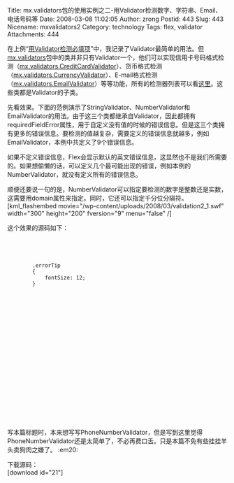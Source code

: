 Title: mx.validators包的使用实例之二-用Validator检测数字、字符串、Email、电话号码等
Date: 2008-03-08 11:02:05
Author: zrong
Postid: 443
Slug: 443
Nicename: mxvalidators2
Category: technology
Tags: flex, validator
Attachments: 444

在上例“[用Validator检测必填项](http://zengrong.net/post/437.htm)”中，我记录了Validator最简单的用法。但[mx.validators](http://livedocs.adobe.com/flex/3/langref/mx/validators/package-detail.html)包中的类并非只有Validator一个，他们可以实现信用卡号码格式检测（[mx.validators.CreditCardValidator](http://livedocs.adobe.com/flex/3/langref/mx/validators/CreditCardValidator.html)）、货币格式检测（[mx.validators.CurrencyValidator](http://livedocs.adobe.com/flex/3/langref/mx/validators/CurrencyValidator.html)）、E-mail格式检测（[mx.validators.EmailValidator](http://livedocs.adobe.com/flex/3/langref/mx/validators/EmailValidator.html)）等等功能，所有的检测器列表可以看[这里](http://livedocs.adobe.com/flex/3/langref/mx/validators/package-detail.html)。这些类都是Validator的子类。

先看效果。下面的范例演示了StringValidator、NumberValidator和EmailValidator的用法。由于这三个类都继承自Validator，因此都拥有requiredFieldError属性，用于自定义没有值的时候的错误信息。但是这三个类拥有更多的错误信息。要检测的值越复杂，需要定义的错误信息就越多，例如EmailValidator，本例中共定义了9个错误信息。

如果不定义错误信息，Flex会显示默认的英文错误信息，这显然也不是我们所需要的。如果想偷懒的话，可以定义几个最可能出现的错误，例如本例的NumberValidator，就没有定义所有的错误信息。

顺便还要说一句的是，NumberValidator可以指定要检测的数字是整数还是实数，这需要用domain属性来指定。同时，它还可以指定千分位分隔符。  
[kml\_flashembed movie="/wp-content/uploads/2008/03/validation2\_1.swf"
width="300" height="200" fversion="9" menu="false" /]  
<!--more-->  
这个效果的源码如下：

``` {lang="XML"}


    
        
        .errorTip
        {
            fontSize: 12;
        }
        
    
    
    
    
    
        
    
        
    
    
        
    
    
        
        
        
    
    
        
    
    
```

写本篇标题时，本来想写写PhoneNumberValidator，但是写到这里觉得PhoneNumberValidator还是太简单了，不必再费口舌。只是本篇不免有些挂挂羊头卖狗肉之嫌了。
:em20:

下载源码：  
[download id="21"]

